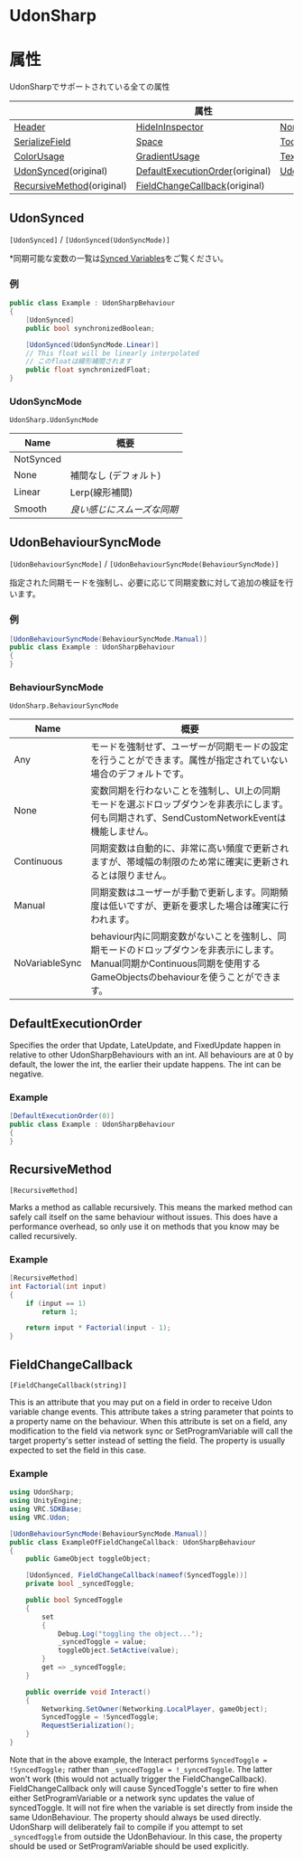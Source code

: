 # UdonSharp

<!-- # Attributes -->
# 属性
<!-- All supported attributes in UdonSharp -->
UdonSharpでサポートされている全ての属性

<!-- | | Attribute | |  -->
| | 属性 | | 
|--- | --- | --- |
|[Header](https://docs.unity3d.com/ScriptReference/HeaderAttribute.html)|[HideInInspector](https://docs.unity3d.com/ScriptReference/HideInInspector.html)|[NonSerialized](https://docs.microsoft.com/dotnet/api/system.nonserializedattribute)|
|[SerializeField](https://docs.unity3d.com/ScriptReference/SerializeField.html)|[Space](https://docs.unity3d.com/ScriptReference/SpaceAttribute.html)|[Tooltip](https://docs.unity3d.com/ScriptReference/TooltipAttribute.html)|
|[ColorUsage](https://docs.unity3d.com/ScriptReference/ColorUsageAttribute.html)|[GradientUsage](https://docs.unity3d.com/ScriptReference/GradientUsageAttribute.html)|[TextArea](https://docs.unity3d.com/ScriptReference/TextAreaAttribute.html)|
|[UdonSynced](#udonsynced)(original)|[DefaultExecutionOrder](#defaultexecutionorder)(original)|[UdonBehaviourSyncMode](#udonbehavioursyncmode)(original)|
|[RecursiveMethod](#recursivemethod)(original)|[FieldChangeCallback](#fieldchangecallback)(original)|


## UdonSynced
`[UdonSynced]` / `[UdonSynced(UdonSyncMode)]`

<!-- *See [Synced Variables](/vrchat-api#synced-variables) for variables that can be synced.* -->
*同期可能な変数の一覧は[Synced Variables](/worlds/udonsharp/documentation/vrchat-api#synced-variables)をご覧ください。

<!-- ### Example -->
### 例
```cs
public class Example : UdonSharpBehaviour 
{
    [UdonSynced]
    public bool synchronizedBoolean;

    [UdonSynced(UdonSyncMode.Linear)]
    // This float will be linearly interpolated
    // このfloatは線形補間されます
    public float synchronizedFloat;
}
```

### UdonSyncMode
`UdonSharp.UdonSyncMode`

<!-- | Name | Summary |
| --- | --- |
| NotSynced | |
| None | No interpolation (Default) |
| Linear | Lerp |
| Smooth | *Some kind of smoothed syncing* | -->

| Name | 概要 |
| --- | --- |
| NotSynced | |
| None | 補間なし (デフォルト) |
| Linear | Lerp(線形補間) |
| Smooth | *良い感じにスムーズな同期* |

## UdonBehaviourSyncMode
`[UdonBehaviourSyncMode]` / `[UdonBehaviourSyncMode(BehaviourSyncMode)]`

<!-- Enforces a chosen sync mode and performs additional validation on synced variables where appropriate. -->
指定された同期モードを強制し、必要に応じて同期変数に対して追加の検証を行います。

<!-- ### Example -->
### 例
```cs
[UdonBehaviourSyncMode(BehaviourSyncMode.Manual)]
public class Example : UdonSharpBehaviour 
{ 
}
```

### BehaviourSyncMode
`UdonSharp.BehaviourSyncMode`

<!-- | Name | Summary |
| --- | --- |
| Any | Nothing is enforced and the behaviours can be set to either sync type by the user. This is the default when no attribute is specified. |
| None | Enforces no synced variables on the behaviour and hides the selection dropdown in the UI for the sync mode. Nothing is synced and SendCustomNetworkEvent will not work on the behaviour. |
| Continuous | Synced variables will be updated automatically at a very frequent rate, but may not always reliably update to save bandwidth. |
| Manual | Synced variables are updated manually by the user less frequently, but ensures that updates are reliable when requested. |
| NoVariableSync | Enforces that there are no synced variables on the behaviour, hides the sync mode selection dropdown, and allows you to use the behaviours on GameObjects that use either Manual or Continuous sync. | -->

| Name | 概要 |
| --- | --- |
| Any | モードを強制せず、ユーザーが同期モードの設定を行うことができます。属性が指定されていない場合のデフォルトです。 |
| None | 変数同期を行わないことを強制し、UI上の同期モードを選ぶドロップダウンを非表示にします。何も同期されず、SendCustomNetworkEventは機能しません。 |
| Continuous | 同期変数は自動的に、非常に高い頻度で更新されますが、帯域幅の制限のため常に確実に更新されるとは限りません。 |
| Manual | 同期変数はユーザーが手動で更新します。同期頻度は低いですが、更新を要求した場合は確実に行われます。 |
| NoVariableSync | behaviour内に同期変数がないことを強制し、同期モードのドロップダウンを非表示にします。Manual同期かContinuous同期を使用するGameObjectsのbehaviourを使うことができます。 |

## DefaultExecutionOrder


Specifies the order that Update, LateUpdate, and FixedUpdate happen in relative to other UdonSharpBehaviours with an int. All behaviours are at 0 by default, the lower the int, the earlier their update happens. The int can be negative.

### Example
```cs
[DefaultExecutionOrder(0)]
public class Example : UdonSharpBehaviour 
{ 
}
```

## RecursiveMethod
`[RecursiveMethod]`

Marks a method as callable recursively. This means the marked method can safely call itself on the same behaviour without issues. This does have a performance overhead, so only use it on methods that you know may be called recursively.

### Example
```cs
[RecursiveMethod]
int Factorial(int input)
{
    if (input == 1)
        return 1;

    return input * Factorial(input - 1);
}
```

## FieldChangeCallback
`[FieldChangeCallback(string)]`

This is an attribute that you may put on a field in order to receive Udon variable change events. This attribute takes a string parameter that points to a property name on the behaviour. When this attribute is set on a field, any modification to the field via network sync or SetProgramVariable will call the target property's setter instead of setting the field. The property is usually expected to set the field in this case.

### Example
```cs
using UdonSharp;
using UnityEngine;
using VRC.SDKBase;
using VRC.Udon;

[UdonBehaviourSyncMode(BehaviourSyncMode.Manual)]
public class ExampleOfFieldChangeCallback: UdonSharpBehaviour
{
    public GameObject toggleObject;

    [UdonSynced, FieldChangeCallback(nameof(SyncedToggle))]
    private bool _syncedToggle;

    public bool SyncedToggle
    {
        set
        {
            Debug.Log("toggling the object...");
            _syncedToggle = value;
            toggleObject.SetActive(value);
        }
        get => _syncedToggle;
    }

    public override void Interact()
    {
        Networking.SetOwner(Networking.LocalPlayer, gameObject);
        SyncedToggle = !SyncedToggle;
        RequestSerialization();
    }
}
```

Note that in the above example, the Interact performs ```SyncedToggle = !SyncedToggle;``` rather than ```_syncedToggle = !_syncedToggle```. The latter won't work (this would not actually trigger the FieldChangeCallback). FieldChangeCallback only will cause SyncedToggle's setter to fire when either SetProgramVariable or a network sync updates the value of syncedToggle. It will not fire when the variable is set directly from inside the same UdonBehaviour. The property should always be used directly. UdonSharp will deliberately fail to compile if you attempt to set ```_syncedToggle``` from outside the UdonBehaviour. In this case, the property should be used or SetProgramVariable should be used explicitly.
